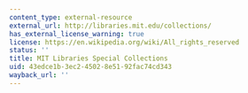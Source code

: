 ```yaml
---
content_type: external-resource
external_url: http://libraries.mit.edu/collections/
has_external_license_warning: true
license: https://en.wikipedia.org/wiki/All_rights_reserved
status: ''
title: MIT Libraries Special Collections
uid: 43edce1b-3ec2-4502-8e51-92fac74cd343
wayback_url: ''
---
```

